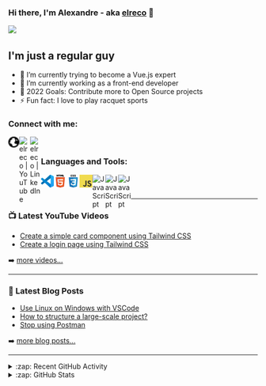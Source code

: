 ### Hi there, I'm Alexandre - aka [elreco][website] 👋

[![
](https://img.shields.io/website?label=elreco.fr&style=for-the-badge&url=https%3A%2F%2Felreco.fr)](https://elreco.fr)

## I'm just a regular guy

- 🌱 I’m currently trying to become a Vue.js expert
- 👯 I’m currently working as a front-end developer
- 🥅 2022 Goals: Contribute more to Open Source projects
- ⚡ Fun fact: I love to play racquet sports

### Connect with me:

[<img align="left" alt="elreco.fr" width="22px" src="https://raw.githubusercontent.com/iconic/open-iconic/master/svg/globe.svg" />][website]
[<img align="left" alt="elreco | YouTube" width="22px" src="https://cdn.jsdelivr.net/npm/simple-icons@v3/icons/youtube.svg" />][youtube]
[<img align="left" alt="elreco | LinkedIn" width="22px" src="https://cdn.jsdelivr.net/npm/simple-icons@v3/icons/linkedin.svg" />][linkedin]

<br />

### Languages and Tools:

<img align="left" alt="Visual Studio Code" width="26px" src="https://raw.githubusercontent.com/github/explore/80688e429a7d4ef2fca1e82350fe8e3517d3494d/topics/visual-studio-code/visual-studio-code.png" />
<img align="left" alt="HTML5" width="26px" src="https://raw.githubusercontent.com/github/explore/80688e429a7d4ef2fca1e82350fe8e3517d3494d/topics/html/html.png" />
<img align="left" alt="CSS3" width="26px" src="https://raw.githubusercontent.com/github/explore/80688e429a7d4ef2fca1e82350fe8e3517d3494d/topics/css/css.png" />
<img align="left" alt="JavaScript" width="26px" src="https://raw.githubusercontent.com/github/explore/80688e429a7d4ef2fca1e82350fe8e3517d3494d/topics/javascript/javascript.png" />
<img align="left" alt="JavaScript" width="26px" src="https://user-images.githubusercontent.com/42843594/136847638-e823ddac-ff7d-4429-8499-8bbee63dcf2b.png" />
<img align="left" alt="JavaScript" width="26px" src="https://user-images.githubusercontent.com/42843594/136847644-9760513e-a05c-40fa-831d-c981fbe221c7.png" />
<img align="left" alt="JavaScript" width="26px" src="https://user-images.githubusercontent.com/42843594/136847817-e638079b-d0f9-4b79-8895-45137c6f5c12.png" />


<br />
<br />

---

### 📺 Latest YouTube Videos

<!-- YOUTUBE:START -->
- [Create a simple card component using Tailwind CSS](https://www.youtube.com/watch?v=CnCgYH3KEaY)
- [Create a login page using Tailwind CSS](https://www.youtube.com/watch?v=YYhQV2lUhbQ)
<!-- YOUTUBE:END -->

➡️ [more videos...](https://www.youtube.com/channel/UCOxGj3-EjIvFto6qgx4HlkQ)

---

### 📕 Latest Blog Posts

<!-- BLOG-POST-LIST:START -->
- [Use Linux on Windows with VSCode](https://www.gaucode.fr/article/transverse/utilisez-linux-sur-windows-grace-a-vscode)
- [How to structure a large-scale project?](https://www.gaucode.fr/article/transverse/comment-structurer-un-projet-vue-de-grande-envergure)
- [Stop using Postman](https://www.gaucode.fr/article/transverse/arretez-d-utiliser-postman)
<!-- BLOG-POST-LIST:END -->

➡️ [more blog posts...](https://www.gaucode.fr/auteur/Alexandre%20Le%20Corre)

---

<details>
  <summary>:zap: Recent GitHub Activity</summary>
  
<!--START_SECTION:activity-->
1. 💪 Opened PR [#58](https://github.com/kenhyuwa/litepie-datepicker/pull/58) in [kenhyuwa/litepie-datepicker](https://github.com/kenhyuwa/litepie-datepicker)
2. 💪 Opened PR [#66](https://github.com/Ceezik/ponce-tournois-mario-kart/pull/66) in [Ceezik/ponce-tournois-mario-kart](https://github.com/Ceezik/ponce-tournois-mario-kart)
3. 🗣 Commented on [#149](https://github.com/getsentry/sentry-cordova/issues/149) in [getsentry/sentry-cordova](https://github.com/getsentry/sentry-cordova)
4. 🗣 Commented on [#3](https://github.com/apexcharts/vue3-apexcharts/issues/3) in [apexcharts/vue3-apexcharts](https://github.com/apexcharts/vue3-apexcharts)
5. 💪 Opened PR [#5](https://github.com/XenoX/Gaucode-blog/pull/5) in [XenoX/Gaucode-blog](https://github.com/XenoX/Gaucode-blog)
<!--END_SECTION:activity-->

</details>

<details>
  <summary>:zap: GitHub Stats</summary>

  [![Elreco's GitHub stats](https://github-readme-stats.vercel.app/api?username=elreco)](https://github.com/elreco)
</details>

[website]: https://elreco.fr
[youtube]: https://www.youtube.com/channel/UCOxGj3-EjIvFto6qgx4HlkQ
[linkedin]: https://linkedin.com/in/alexandre-le-corre
